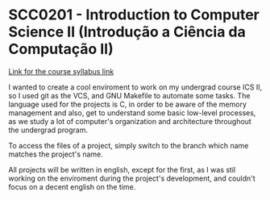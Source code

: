 # SCC0201 - Introduction to Computer Science II (Introdução a Ciência da Computação II)

[Link for the course syllabus link](https://uspdigital.usp.br/jupiterweb/obterDisciplina?sgldis=SCC0201&nomdis=)

I wanted to create a cool enviroment to work on my undergrad course ICS II,
so I used git as the VCS, and GNU Makefile to automate some tasks.
The language used for the projects is C, in order to be aware of the memory
management and also, get to understand some basic low-level processes, as we study
a lot of computer's organization and architecture throughout the undergrad program. 

To access the files of a project, simply switch to the branch which name matches
the project's name.

All projects will be written in english, except for the first, as I
was stil working on the enviroment during the project's development,
and couldn't focus on a decent english on the time.